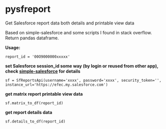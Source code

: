 # pysfreport
Get Salesforce report data both details and printable view data

Based on simple-salesforce and some scripts I found in stack overflow.
Return pandas dataframe.


**Usage:** 

```report_id = '00O9000000xxxxx' ```

**set Salesforce session_id some way (by login or reused from other app), check [simple-salesforce](https://github.com/simple-salesforce/simple-salesforce) for details** 

```sf = SfReportsApi(username='xxxx', password='xxxx', security_token='', instance_url='https://efec.my.salesforce.com') ```

**get matrix report printable view data** 

```sf.matrix_to_df(report_id)```

**get report details data** 

```sf.details_to_df(report_id)```
